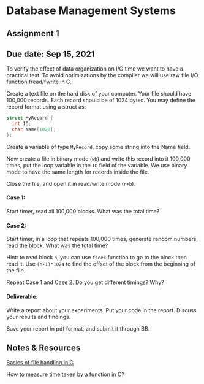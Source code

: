 # Database Management Systems

## Assignment 1
## Due date: Sep 15, 2021 
To  verify  the  effect  of  data  organization  on  I/O  time  we  want  to  have  a  practical  test.  To  avoid optimizations by the compiler we will use raw file I/O function fread/fwrite in C.

Create a text file on the hard disk of your computer. Your file should have 100,000 records. Each record 
should be of 1024 bytes. You may define the record format using a struct as: 

```c
struct MyRecord {
  int ID;
  char Name[1020]; 
}; 
```

Create a variable of type `MyRecord`, copy some string into the Name field. 

Now create a file in binary mode (`wb`) and write this record into it 100,000 times, put the loop variable in the `ID` field of the variable. We use binary mode to have the same length for records inside the file.

Close the file, and open it in read/write mode (`r+b`). 

#### Case 1:

Start timer, read all 100,000 blocks. What was the total time? 

#### Case 2:

Start timer, in a loop that repeats 100,000 times, generate random numbers, read the block. What was 
the total time? 

Hint: to read block `n`, you can use `fseek` function to go to the block then read it. Use `(n-1)*1024` to find 
the offset of the block from the beginning of the file. 

Repeat Case 1 and Case 2. Do you get different timings? Why? 

#### Deliverable:

Write  a  report  about  your  experiments.  Put  your  code  in  the  report.  Discuss  your  results  and  findings.  

Save your report in pdf format, and submit it through BB. 

## Notes & Resources

[Basics of file handling in C](https://www.geeksforgeeks.org/basics-file-handling-c/)

[How to measure time taken by a function in C?](https://www.geeksforgeeks.org/how-to-measure-time-taken-by-a-program-in-c/)